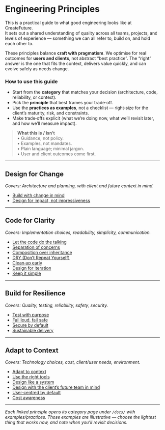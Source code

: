 # Engineering Principles

This is a practical guide to what good engineering looks like at CreateFuture.  
It sets out a shared understanding of quality across all teams, projects, and levels of experience — something we can all refer to, build on, and hold each other to.

These principles balance **craft with pragmatism**. We optimise for real outcomes for **users and clients**, not abstract “best practice”. The “right” answer is the one that fits the context, delivers value quickly, and can evolve safely as needs change.

### How to use this guide
- Start from the **category** that matches your decision (architecture, code, reliability, or context).
- Pick the **principle** that best frames your trade‑off.
- Use the **practices as examples**, not a checklist — right‑size for the client’s maturity, risk, and constraints.
- Make trade‑offs explicit (what we’re doing now, what we’ll revisit later, and how we’ll measure impact).

> **What this is / isn’t**  
> • Guidance, not policy.  
> • Examples, not mandates.  
> • Plain language; minimal jargon.  
> • User and client outcomes come first.

---

## Design for Change
_Covers: Architecture and planning, with client and future context in mind._

- [Build with change in mind](docs/design-for-change.md#build-with-change-in-mind)  
- [Design for impact, not impressiveness](docs/design-for-change.md#design-for-impact-not-impressiveness)

---

## Code for Clarity
_Covers: Implementation choices, readability, simplicity, communication._

- [Let the code do the talking](docs/code-for-clarity.md#let-the-code-do-the-talking)  
- [Separation of concerns](docs/code-for-clarity.md#separation-of-concerns)  
- [Composition over inheritance](docs/code-for-clarity.md#composition-over-inheritance)  
- [DRY (Don’t Repeat Yourself)](docs/code-for-clarity.md#dry-dont-repeat-yourself)  
- [Clean‑up early](docs/code-for-clarity.md#clean-up-early)  
- [Design for iteration](docs/code-for-clarity.md#design-for-iteration)  
- [Keep it simple](docs/code-for-clarity.md#keep-it-simple)

---

## Build for Resilience
_Covers: Quality, testing, reliability, safety, security._

- [Test with purpose](docs/build-for-resilience.md#test-with-purpose)  
- [Fail loud, fail safe](docs/build-for-resilience.md#fail-loud-fail-safe)  
- [Secure by default](docs/build-for-resilience.md#secure-by-default)  
- [Sustainable delivery](docs/build-for-resilience.md#sustainable-delivery)

---

## Adapt to Context
_Covers: Technology choices, cost, client/user needs, environment._

- [Adapt to context](docs/adapt-to-context.md#adapt-to-context)  
- [Use the right tools](docs/adapt-to-context.md#use-the-right-tools)  
- [Design like a system](docs/adapt-to-context.md#design-like-a-system)  
- [Design with the client’s future team in mind](docs/adapt-to-context.md#design-with-the-clients-future-team-in-mind)  
- [User‑centred by default](docs/adapt-to-context.md#user-centred-by-default)  
- [Cost awareness](docs/adapt-to-context.md#cost-awareness)

---

_Each linked principle opens its category page under `/docs/` with examples/practices. Those examples are illustrative — choose the lightest thing that works now, and note when you’ll revisit decisions._
